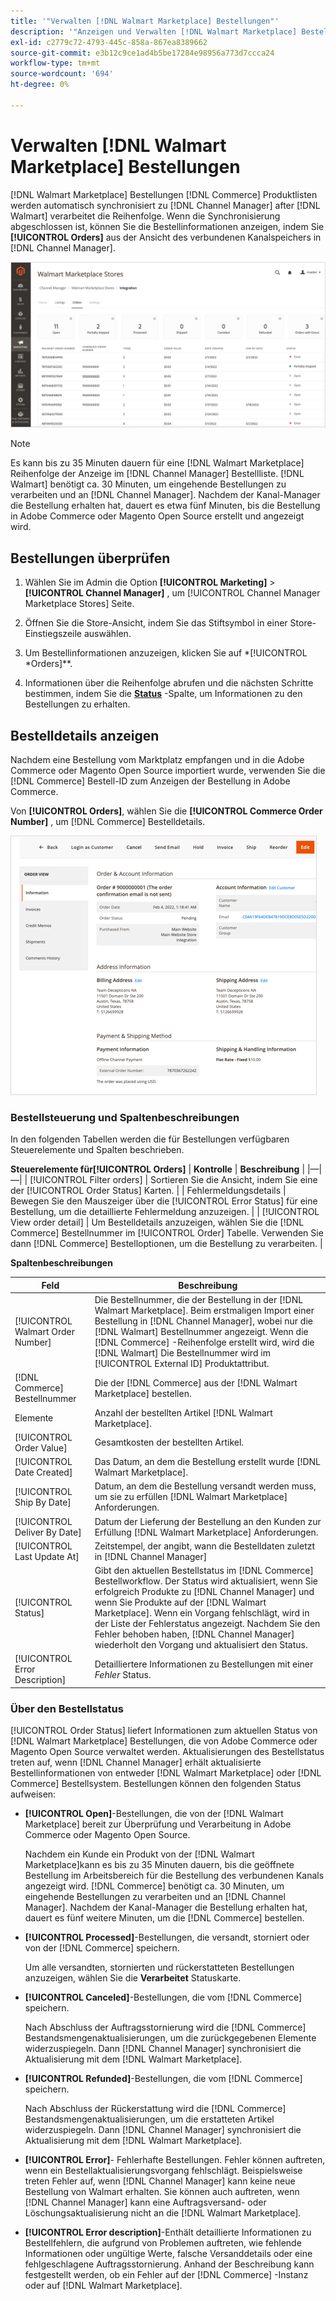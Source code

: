 ```yaml
---
title: '"Verwalten [!DNL Walmart Marketplace] Bestellungen"'
description: '"Anzeigen und Verwalten [!DNL Walmart Marketplace] Bestellungen mit [!DNL Channel Manager] für Adobe Commerce und Magento Open Source."'
exl-id: c2779c72-4793-445c-858a-867ea8389662
source-git-commit: e3b12c9ce1ad4b5be17284e98956a773d7ccca24
workflow-type: tm+mt
source-wordcount: '694'
ht-degree: 0%

---
```


# Verwalten [!DNL Walmart Marketplace] Bestellungen

[!DNL Walmart Marketplace] Bestellungen [!DNL Commerce] Produktlisten werden automatisch synchronisiert zu [!DNL Channel Manager] after [!DNL Walmart] verarbeitet die Reihenfolge. Wenn die Synchronisierung abgeschlossen ist, können Sie die Bestellinformationen anzeigen, indem Sie **[!UICONTROL Orders]** aus der Ansicht des verbundenen Kanalspeichers in [!DNL Channel Manager].

![Ansicht &quot;Channel Manager Bestellungen&quot;, die verwaltet werden soll [!DNL Walmart Marketplace] Bestellungen](assets/orders-dashboard-view.png)

>[!NOTE]
>
>Es kann bis zu 35 Minuten dauern für eine [!DNL Walmart Marketplace] Reihenfolge der Anzeige im [!DNL Channel Manager] Bestellliste. [!DNL Walmart] benötigt ca. 30 Minuten, um eingehende Bestellungen zu verarbeiten und an [!DNL Channel Manager]. Nachdem der Kanal-Manager die Bestellung erhalten hat, dauert es etwa fünf Minuten, bis die Bestellung in Adobe Commerce oder Magento Open Source erstellt und angezeigt wird.

## Bestellungen überprüfen

1. Wählen Sie im Admin die Option **[!UICONTROL Marketing]** > **[!UICONTROL Channel Manager]** , um [!UICONTROL Channel Manager Marketplace Stores] Seite.

1. Öffnen Sie die Store-Ansicht, indem Sie das Stiftsymbol in einer Store-Einstiegszeile auswählen.

1. Um Bestellinformationen anzuzeigen, klicken Sie auf *[!UICONTROL *Orders]**.

1. Informationen über die Reihenfolge abrufen und die nächsten Schritte bestimmen, indem Sie die **[Status](#about-order-status)** -Spalte, um Informationen zu den Bestellungen zu erhalten.

## Bestelldetails anzeigen

Nachdem eine Bestellung vom Marktplatz empfangen und in die Adobe Commerce oder Magento Open Source importiert wurde, verwenden Sie die [!DNL Commerce] Bestell-ID zum Anzeigen der Bestellung in Adobe Commerce.

Von **[!UICONTROL Orders]**, wählen Sie die **[!UICONTROL Commerce Order Number]** , um [!DNL Commerce] Bestelldetails.

![Detailansicht einer Commerce-Bestellung für [!DNL Walmart Marketplace] order](assets/order-detail-with-external-order-id.png)

### Bestellsteuerung und Spaltenbeschreibungen

In den folgenden Tabellen werden die für Bestellungen verfügbaren Steuerelemente und Spalten beschrieben.

**Steuerelemente für[!UICONTROL Orders]**
| **Kontrolle**                    | **Beschreibung**                                                                                                                                               | |—|—| | [!UICONTROL Filter orders]     | Sortieren Sie die Ansicht, indem Sie eine der [!UICONTROL Order Status] Karten.                                                                                        | | Fehlermeldungsdetails | Bewegen Sie den Mauszeiger über die [!UICONTROL Error Status] für eine Bestellung, um die detaillierte Fehlermeldung anzuzeigen.                                                                      | | [!UICONTROL View order detail] | Um Bestelldetails anzuzeigen, wählen Sie die [!DNL Commerce] Bestellnummer im [!UICONTROL Order] Tabelle. Verwenden Sie dann [!DNL Commerce] Bestelloptionen, um die Bestellung zu verarbeiten. |

**Spaltenbeschreibungen**

| Feld | Beschreibung |
|------------------------------------|----------------------------------------------------------------------------------------------------------------------------------------------------------------------------------------------------------------------------------------------------------------------------------------------------------------------------------------------------------------------------------|
| [!UICONTROL  Walmart Order Number] | Die Bestellnummer, die der Bestellung in der [!DNL Walmart Marketplace]. Beim erstmaligen Import einer Bestellung in [!DNL Channel Manager], wobei nur die [!DNL Walmart] Bestellnummer angezeigt. Wenn die [!DNL Commerce] -Reihenfolge erstellt wird, wird die [!DNL Walmart] Die Bestellnummer wird im [!UICONTROL External ID] Produktattribut. |
| [!DNL Commerce]  Bestellnummer | Die der [!DNL Commerce]  aus der [!DNL Walmart Marketplace] bestellen. |
| Elemente | Anzahl der bestellten Artikel [!DNL Walmart Marketplace]. |
| [!UICONTROL Order Value] | Gesamtkosten der bestellten Artikel. |
| [!UICONTROL Date Created] | Das Datum, an dem die Bestellung erstellt wurde [!DNL Walmart Marketplace]. |
| [!UICONTROL Ship By Date] | Datum, an dem die Bestellung versandt werden muss, um sie zu erfüllen [!DNL Walmart Marketplace] Anforderungen. |
| [!UICONTROL Deliver By Date] | Datum der Lieferung der Bestellung an den Kunden zur Erfüllung [!DNL Walmart Marketplace] Anforderungen. |
| [!UICONTROL Last Update At] | Zeitstempel, der angibt, wann die Bestelldaten zuletzt in [!DNL Channel Manager] |
| [!UICONTROL Status] | Gibt den aktuellen Bestellstatus im [!DNL Commerce] Bestellworkflow. Der Status wird aktualisiert, wenn Sie erfolgreich Produkte zu [!DNL Channel Manager] und wenn Sie Produkte auf der [!DNL Walmart Marketplace]. Wenn ein Vorgang fehlschlägt, wird in der Liste der Fehlerstatus angezeigt. Nachdem Sie den Fehler behoben haben, [!DNL Channel Manager] wiederholt den Vorgang und aktualisiert den Status. |
| [!UICONTROL Error Description] | Detailliertere Informationen zu Bestellungen mit einer *Fehler* Status. |

### Über den Bestellstatus


[!UICONTROL Order Status] liefert Informationen zum aktuellen Status von [!DNL Walmart Marketplace] Bestellungen, die von Adobe Commerce oder Magento Open Source verwaltet werden. Aktualisierungen des Bestellstatus treten auf, wenn [!DNL Channel Manager] erhält aktualisierte Bestellinformationen von entweder [!DNL Walmart Marketplace] oder [!DNL Commerce] Bestellsystem. Bestellungen können den folgenden Status aufweisen:

* **[!UICONTROL Open]**-Bestellungen, die von der [!DNL Walmart Marketplace] bereit zur Überprüfung und Verarbeitung in Adobe Commerce oder Magento Open Source.

   Nachdem ein Kunde ein Produkt von der [!DNL Walmart Marketplace]kann es bis zu 35 Minuten dauern, bis die geöffnete Bestellung im Arbeitsbereich für die Bestellung des verbundenen Kanals angezeigt wird. [!DNL Commerce] benötigt ca. 30 Minuten, um eingehende Bestellungen zu verarbeiten und an [!DNL Channel Manager]. Nachdem der Kanal-Manager die Bestellung erhalten hat, dauert es fünf weitere Minuten, um die [!DNL Commerce] bestellen.

* **[!UICONTROL Processed]**-Bestellungen, die versandt, storniert oder von der [!DNL Commerce] speichern.

   Um alle versandten, stornierten und rückerstatteten Bestellungen anzuzeigen, wählen Sie die **Verarbeitet** Statuskarte.

* **[!UICONTROL Canceled]**-Bestellungen, die vom [!DNL Commerce] speichern.

   Nach Abschluss der Auftragsstornierung wird die [!DNL Commerce] Bestandsmengenaktualisierungen, um die zurückgegebenen Elemente widerzuspiegeln. Dann [!DNL Channel Manager] synchronisiert die Aktualisierung mit dem [!DNL Walmart Marketplace].

* **[!UICONTROL Refunded]**-Bestellungen, die vom [!DNL Commerce] speichern.

   Nach Abschluss der Rückerstattung wird die [!DNL Commerce] Bestandsmengenaktualisierungen, um die erstatteten Artikel widerzuspiegeln. Dann [!DNL Channel Manager] synchronisiert die Aktualisierung mit dem [!DNL Walmart Marketplace].

* **[!UICONTROL Error]**- Fehlerhafte Bestellungen. Fehler können auftreten, wenn ein Bestellaktualisierungsvorgang fehlschlägt. Beispielsweise treten Fehler auf, wenn [!DNL Channel Manager] kann keine neue Bestellung von Walmart erhalten. Sie können auch auftreten, wenn [!DNL Channel Manager] kann eine Auftragsversand- oder Löschungsaktualisierung nicht an die [!DNL Walmart Marketplace].

* **[!UICONTROL Error description]**-Enthält detaillierte Informationen zu Bestellfehlern, die aufgrund von Problemen auftreten, wie fehlende Informationen oder ungültige Werte, falsche Versanddetails oder eine fehlgeschlagene Auftragsstornierung. Anhand der Beschreibung kann festgestellt werden, ob ein Fehler auf der [!DNL Commerce] -Instanz oder auf [!DNL Walmart Marketplace].
